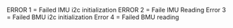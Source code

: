 ERROR 1 = Failed IMU i2c initialization
ERROR 2 = Faile IMU Reading
Error 3 = Failed BMU i2c initialization
Error 4 = Failed BMU reading